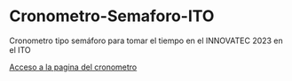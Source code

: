 # Cronometro-Semaforo-ITO
Cronometro tipo semáforo para tomar el tiempo en el INNOVATEC 2023 en el ITO


[Acceso a la pagina del cronometro](https://angelrodriguezv.github.io/Cronometro-Semaforo-ITO/)